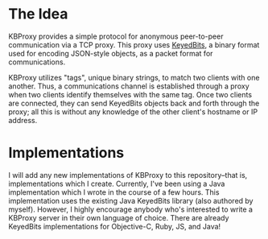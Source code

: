 # The Idea

KBProxy provides a simple protocol for anonymous peer-to-peer communication via a TCP proxy. This proxy uses [KeyedBits](http://github.com/unixpickle/KeyedBits/), a binary format used for encoding JSON-style objects, as a packet format for communications.

KBProxy utilizes "tags", unique binary strings, to match two clients with one another. Thus, a communications channel is established through a proxy when two clients identify themselves with the same tag. Once two clients are connected, they can send KeyedBits objects back and forth through the proxy; all this is without any knowledge of the other client's hostname or IP address.

# Implementations

I will add any new implementations of KBProxy to this repository&ndash;that is, implementations which I create. Currently, I've been using a Java implementation which I wrote in the course of a few hours. This implementation uses the existing Java KeyedBits library (also authored by myself). However, I highly encourage anybody who's interested to write a KBProxy server in their own language of choice. There are already KeyedBits implementations for Objective-C, Ruby, JS, and Java!